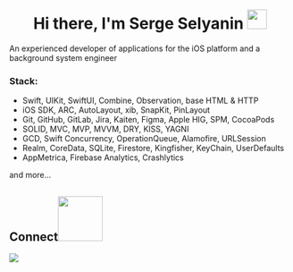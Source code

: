 
<h1 align="center"><b>Hi there, I'm Serge Selyanin </b><img src="https://media.giphy.com/media/hvRJCLFzcasrR4ia7z/giphy.gif" width="35"></h1>

An experienced developer of applications for the iOS platform and a background system engineer

### Stack:
- Swift, UIKit, SwiftUI, Combine, Observation, base HTML & HTTP
- iOS SDK, ARC, AutoLayout, xib, SnapKit, PinLayout
- Git, GitHub, GitLab, Jira, Kaiten, Figma, Apple HIG, SPM, CocoaPods
- SOLID, MVC, MVP, MVVM, DRY, KISS, YAGNI
- GCD, Swift Concurrency, OperationQueue, Alamofire, URLSession
- Realm, CoreData, SQLite, Firestore, Kingfisher, KeyChain, UserDefaults
- AppMetrica, Firebase Analytics, Crashlytics

and more...

## <b> Connect</b><img src="https://media.giphy.com/media/v1.Y2lkPTc5MGI3NjExN2w0ODFvYzk2eWFzazdlbnkxMWg0emx6eXY0djFvZTZxdXY2bmhzciZlcD12MV9pbnRlcm5hbF9naWZfYnlfaWQmY3Q9cw/5Hilkh6OJyJ3eJLvSJ/source.gif" width ="80">

<!-- 

//<a href="https://linkedin.com/in/sergei-selianin" target="_blank">
//<img src="https://img.shields.io/badge/linkedin:  selyanin-sergey-%2300acee.svg?color=405DE6&style=for-the-badge&logo=linkedin&logoColor=white" alt=linkedin style="margin-bottom: 5px;"/>
//</a>

<br>

 -->

<a href="mailto:serge.selyanin@gmail.com" target="_blank">
<img src="https://img.shields.io/badge/gmail:  serge.selyanin@gmail.com-%23EA4335.svg?style=for-the-badge&logo=gmail&logoColor=white" t=mail style="margin-bottom: 5px;" />
</a>


